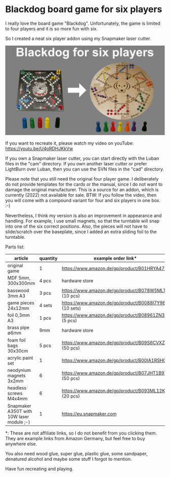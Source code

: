# Blackdog board game for six players

I really love the board game "Blackdog". Unfortunately, the game is limited to four players and it is so more fun with six.

So I created a neat six player addon using my Snapmaker laser cutter.

![](fotos/thumbnail.jpg)

If you want to recreate it, please watch my video on youTube: https://youtu.be/U4oRDHJKkVw

If you own a Snapmaker laser cutter, you can start directly with the Luban files in the "cam" directory.
If you own another laser cutter or prefer LightBurn over Luban, then you can use the SVN files in the "cad" directory.

Please note that you still need the original four player game. I deliberately do not provide templates for the
cards or the manual, since I do not want to damage the original manufacturer. This is a source for an addon, which is
currently (2022) not available for sale. BTW: If you follow the video, then you will come with a compound variant for
four and six players in one box. :-)

Nevertheless, I think my version is also an improvement in appearance and handling. For example, I use small magnets,
so that the turntable will snap into one of the six correct positions. Also, the pieces will not have to slide/scratch
over the baseplate, since I added an extra sliding foil to the turntable.

Parts list:

| article | quantity | example order link* |
|----------|---------|--------------------|
| original game | 1 | https://www.amazon.de/gp/product/B01HRYA47U |
| MDF 5mm, 300x300mm |  4 pcs | hardware store |
| basswood 3mm A3 | 3 pcs | https://www.amazon.de/gp/product/B078W5MLT4 (10 pcs) |
| game pieces 24x12mm | 4 sets | https://www.amazon.de/gp/product/B0088I7Y96 (10 sets) |
| foil 0,3mm A3 | 1 pcs | https://www.amazon.de/gp/product/B08961ZN3Q (5 pcs) |
| brass pipe ∅6mm | 9mm | hardware store |
| foam foil bags 30x30cm | 5 pcs | https://www.amazon.de/gp/product/B09S6CVXZP (50 pcs) |
| acrylic paint set | 1 | https://www.amazon.de/gp/product/B00IA1RSHO |
| neodynium magnets 3x2mm | 6 | https://www.amazon.de/gp/product/B07JHT1B9W (50 pcs) |
| headless screws M4x4mm | 6 | https://www.amazon.de/gp/product/B093ML12KY (20 pcs) |
| Snapmaker A350T with 10W laser module ;-) | 1 | https://eu.snapmaker.com |

*: These are not affiliate links, so I do not benefit from you clicking them. They are example links from
Amazon Germany, but feel free to buy anywhere else.

You also need wood glue, super glue, plastic glue, some sandpaper, denatured alcohol and maybe some stuff I forgot to mention.

Have fun recreating and playing.